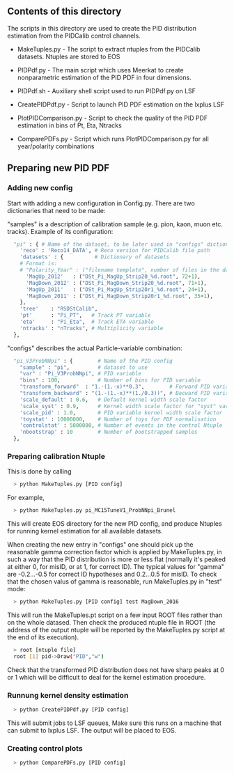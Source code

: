 ## Contents of this directory

The scripts in this directory are used to create the PID distribution 
estimation from the PIDCalib control channels. 

* MakeTuples.py - The script to extract ntuples from the PIDCalib datasets.
                  Ntuples are stored to EOS

* PIDPdf.py - The main script which uses Meerkat to create nonparametric 
              estimation of the PID PDF in four dimensions.

* PIDPdf.sh - Auxiliary shell script used to run PIDPdf.py on LSF

* CreatePIDPdf.py - Script to launch PID PDF estimation on the lxplus LSF

* PlotPIDComparison.py - Script to check the quality of the PID PDF estimation 
                         in bins of Pt, Eta, Ntracks

* ComparePDFs.py - Script which runs PlotPIDComparison.py for all year/polarity 
                   combinations

## Preparing new PID PDF

### Adding new config

Start with adding a new configuration in Config.py.  There are two dictionaries that need to be made: 

"samples" is a description of calibration sample (e.g. pion, kaon, muon etc. tracks). 
Example of its configuration: 

```python
  "pi" : { # Name of the dataset, to be later used in "configs" dictionary
    'reco' : 'Reco14_DATA', # Reco version for PIDCalib file path
    'datasets' : {          # Dictionary of datasets
    # Format is: 
    # "Polarity_Year" : ("filename template", number of files in the dataset)
      'MagUp_2012'   : ("DSt_Pi_MagUp_Strip20_%d.root", 72+1),    
      'MagDown_2012' : ("DSt_Pi_MagDown_Strip20_%d.root", 71+1),
      'MagUp_2011'   : ("DSt_Pi_MagUp_Strip20r1_%d.root", 24+1),
      'MagDown_2011' : ("DSt_Pi_MagDown_Strip20r1_%d.root", 35+1),
    },
    'tree'    : "RSDStCalib",
    'pt'      : "Pi_PT",   # Track PT variable
    'eta'     : "Pi_Eta",  # Track ETA variable
    'ntracks' : "nTracks", # Multiplicity variable
  },
```

"configs" describes the actual Particle-variable combination: 

```python
  "pi_V3ProbNNpi" : {        # Name of the PID config
    "sample" : "pi",         # dataset to use
    "var" : "Pi_V3ProbNNpi", # PID variable
    "bins" : 100,            # Number of bins for PID variable
    "transform_forward"  : "1.-(1.-x)**0.3",        # Forward PID variable transform
    "transform_backward" : "(1.-(1.-x)**(1./0.3))", # Bacward PID variable tranform
    'scale_default' : 0.6,   # Default kernel width scale factor
    'scale_syst' : 0.9,      # Kernel width scale factor for "syst" variation
    'scale_pid' : 1.0,       # PID variable kernel width scale factor
    'toystat' : 10000000,    # Number of toys for PDF normalisation
    'controlstat' : 5000000, # Number of events in the control Ntuple
    'nbootstrap' : 10        # Number of bootstrapped samples
  }, 
```

### Preparing calibration Ntuple

This is done by calling 

```bash
  > python MakeTuples.py [PID config]
```
For example, 
```bash
  > python MakeTuples.py pi_MC15TuneV1_ProbNNpi_Brunel
```
  
This will create EOS directory for the new PID config, and produce Ntuples for running kernel estimation 
for all available datasets. 

When creating the new entry in "configs" one should pick up the reasonable gamma correction factor which is 
applied by MakeTuples.py, in such a way that the PID distribution is more or less flat (normally it's peaked at 
either 0, for misID, or at 1, for correct ID). The typical values for "gamma" are -0.2...-0.5 for correct ID hypotheses
and 0.2...0.5 for misID. To check that the chosen valus of gamma is reasonable, run MakeTuples.py in "test" mode: 

```bash
  > python MakeTuples.py [PID config] test MagDown_2016
```

This will run the MakeTuples.pt script on a few input ROOT files rather than on the whole datased. Then check the 
produced ntuple file in ROOT (the address of the output ntuple will be reported by the MakeTuples.py script
at the end of its execution). 

```bash
  > root [ntuple file]
  root [1] pid->Draw("PID","w")
```
  
Check that the transformed PID distribution does not have sharp peaks at 0 or 1 which will be difficult to deal 
for the kernel estimation procedure. 

### Runnung kernel density estimation

```bash
  > python CreatePIDPdf.py [PID config]
```
  
This will submit jobs to LSF queues, Make sure this runs on a machine that can submit to lxplus LSF. The output 
will be placed to EOS. 

### Creating control plots 

```bash
  > python ComparePDFs.py [PID config]
```  
